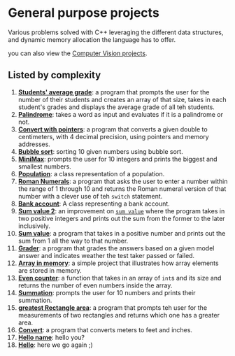 # General purpose projects

Various problems solved with C++ leveraging the different data structures, and dynamic memory allocation the language has to offer.

you can also view the [Computer Vision projects](../Computer%20Vision).

## Listed by complexity

1. [**Students' average grade**](students_avg_grade): a program that prompts the user for the number of their students and creates an array of that size, takes in each student's grades and displays the average grade of all teh students.
2. [**Palindrome**](palindrome): takes a word as input and evaluates if it is a palindrome or not.
3. [**Convert with pointers**](convert_with_pointers): a program that converts a given double to centimeters, with 4 decimal precision, using pointers and memory addresses.
4. [**Bubble sort**](bubble_sort): sorting 10 given numbers using bubble sort.
5. [**MiniMax**](MiniMax): prompts the user for 10 integers and prints the biggest and smallest numbers.
6. [**Population**](Population): a class representation of a population.
7. [**Roman Numerals**](Roman%20Numerals): a program that asks the user to enter a number within the range of 1 through 10 and returns the Roman numeral version of that number with a clever use of teh `switch` statement.
8. [**Bank account**](Bank%20account): A class representing a bank account.
9. [**Sum value 2**](Sum%20value%202): an improvement on [`sum value`](Sum%20value) where the program takes in two positive integers and prints out the sum from the former to the later inclusively.
10. [**Sum value**](Sum%20value): a program that takes in a positive number and prints out the sum from 1 all the way to that number.
11. [**Grader**](grade): a program that grades the answers based on a given model answer and indicates weather the test taker passed or failed.
12. [**Array in memory**](array_memory): a simple project that illustrates how array elements are stored in memory.
13. [**Even counter**](Even_counter): a function that takes in an array of `int`s and its size and returns the number of even numbers inside the array.
14. [**Summation**](summation): prompts the user for 10 numbers and prints their summation.
15. [**greatest Rectangle area**](rect_area): a program that prompts teh user for the measurements of two rectangles and returns which one has a greater area.
16. [**Convert**](convert): a program that converts meters to feet and inches.
17. [**Hello name**](hello_name): hello you?
18. [**Hello**](hello): here we go again ;)
